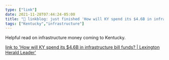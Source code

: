 ```yaml
---
type: ["link"]
date: 2021-11-28T07:44:24-05:00
title: "🔗 linkblog: just finished 'How will KY spend its $4.6B in infrastructure bill funds? | Lexington Herald Leader'"
tags: ["Kentucky","infrastructure"]
---
```

Helpful read on infrastructure money coming to Kentucky.
 
[link to 'How will KY spend its $4.6B in infrastructure bill funds? | Lexington Herald Leader'](https://www.kentucky.com/news/politics-government/article256083017.html)
